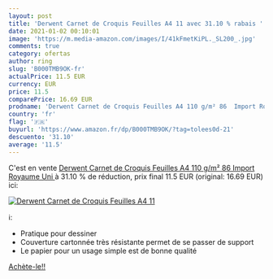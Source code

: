 ```yaml
---
layout: post
title: 'Derwent Carnet de Croquis Feuilles A4 11 avec 31.10 % rabais '
date: 2021-01-02 00:10:01
image: 'https://m.media-amazon.com/images/I/41kFmetKiPL._SL200_.jpg'
comments: true
category: ofertas
author: ring
slug: 'B000TMB9OK-fr'
actualPrice: 11.5 EUR
currency: EUR
price: 11.5
comparePrice: 16.69 EUR
prodname: 'Derwent Carnet de Croquis Feuilles A4 110 g/m² 86  Import Royaume Uni '
country: 'fr'
flag: '🇫🇷'
buyurl: 'https://www.amazon.fr/dp/B000TMB9OK/?tag=tolees0d-21'
descuento: '31.10'
average: '11.5'
---
```


C'est en vente [Derwent Carnet de Croquis Feuilles A4 110 g/m² 86  Import Royaume Uni ](https://www.amazon.fr/dp/B000TMB9OK/?tag=tolees0d-21)  à  31.10 % de réduction, prix final  11.5 EUR (original: 16.69 EUR) ici:

[![Derwent Carnet de Croquis Feuilles A4 11](https://m.media-amazon.com/images/I/41kFmetKiPL._SL200_.jpg)](https://www.amazon.fr/dp/B000TMB9OK/?tag=tolees0d-21)

ℹ️:

- Pratique pour dessiner
- Couverture cartonnée très résistante permet de se passer de support
- Le papier pour un usage simple est de bonne qualité

[Achète-le!!](https://www.amazon.fr/dp/B000TMB9OK/?tag=tolees0d-21)
